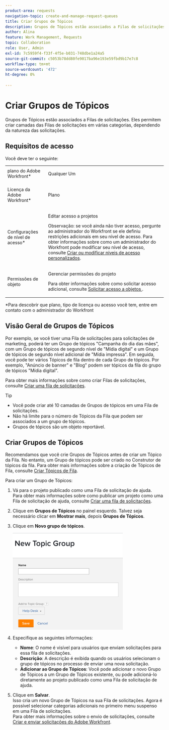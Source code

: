 ```yaml
---
product-area: requests
navigation-topic: create-and-manage-request-queues
title: Criar Grupos de Tópicos
description: Grupos de Tópicos estão associados a Filas de solicitações. Eles permitem criar camadas das Filas de solicitações em várias categorias, dependendo da natureza das solicitações.
author: Alina
feature: Work Management, Requests
topic: Collaboration
role: User, Admin
exl-id: 7c5959f4-f33f-4f5e-b031-748dbe1a24a5
source-git-commit: c5053b78dd80fe9017ba96e193e59fbd9b17e7c8
workflow-type: tm+mt
source-wordcount: '472'
ht-degree: 0%

---
```


# Criar Grupos de Tópicos

Grupos de Tópicos estão associados a Filas de solicitações. Eles permitem criar camadas das Filas de solicitações em várias categorias, dependendo da natureza das solicitações.

## Requisitos de acesso

Você deve ter o seguinte:

<table style="table-layout:auto"> 
 <col> 
 <col> 
 <tbody> 
  <tr> 
   <td role="rowheader">plano do Adobe Workfront*</td> 
   <td> <p>Qualquer Um </p> </td> 
  </tr> 
  <tr> 
   <td role="rowheader"> <p role="rowheader">Licença da Adobe Workfront*</p> </td> 
   <td> <p>Plano </p> </td> 
  </tr> 
  <tr> 
   <td role="rowheader">Configurações de nível de acesso*</td> 
   <td> <p>Editar acesso a projetos</p> <p>Observação: se você ainda não tiver acesso, pergunte ao administrador do Workfront se ele definiu restrições adicionais em seu nível de acesso. Para obter informações sobre como um administrador do Workfront pode modificar seu nível de acesso, consulte <a href="../../../administration-and-setup/add-users/configure-and-grant-access/create-modify-access-levels.md" class="MCXref xref">Criar ou modificar níveis de acesso personalizados</a>.</p> </td> 
  </tr> 
  <tr> 
   <td role="rowheader">Permissões de objeto</td> 
   <td> <p> Gerenciar permissões do projeto</p> <p>Para obter informações sobre como solicitar acesso adicional, consulte <a href="../../../workfront-basics/grant-and-request-access-to-objects/request-access.md" class="MCXref xref">Solicitar acesso a objetos </a>.</p> </td> 
  </tr> 
 </tbody> 
</table>

&#42;Para descobrir que plano, tipo de licença ou acesso você tem, entre em contato com o administrador do Workfront

## Visão Geral de Grupos de Tópicos

Por exemplo, se você tiver uma Fila de solicitações para solicitações de marketing, poderá ter um Grupo de tópicos &quot;Campanha do dia das mães&quot;, com um Grupo de tópicos de segundo nível de &quot;Mídia digital&quot; e um Grupo de tópicos de segundo nível adicional de &quot;Mídia impressa&quot;. Em seguida, você pode ter vários Tópicos de fila dentro de cada Grupo de tópicos. Por exemplo, &quot;Anúncio de banner&quot; e &quot;Blog&quot; podem ser tópicos da fila do grupo de tópicos &quot;Mídia digital&quot;.

Para obter mais informações sobre como criar Filas de solicitações, consulte [Criar uma fila de solicitações](../../../manage-work/requests/create-and-manage-request-queues/create-request-queue.md).

>[!TIP]
>
>* Você pode criar até 10 camadas de Grupos de tópicos em uma Fila de solicitações.
>* Não há limite para o número de Tópicos da Fila que podem ser associados a um grupo de tópicos.
>* Grupos de tópicos são um objeto reportável.
>

## Criar Grupos de Tópicos

Recomendamos que você crie Grupos de Tópicos antes de criar um Tópico da Fila. No entanto, um Grupo de tópicos pode ser criado no Construtor de tópicos da fila. Para obter mais informações sobre a criação de Tópicos de Fila, consulte [Criar Tópicos de Fila](../../../manage-work/requests/create-and-manage-request-queues/create-queue-topics.md).

Para criar um Grupo de Tópicos:

1. Vá para o projeto publicado como uma Fila de solicitação de ajuda.\
   Para obter mais informações sobre como publicar um projeto como uma Fila de solicitação de ajuda, consulte [Criar uma fila de solicitações](../../../manage-work/requests/create-and-manage-request-queues/create-request-queue.md).

1. Clique em **Grupos de Tópicos** no painel esquerdo. Talvez seja necessário clicar em **Mostrar mais**, depois **Grupos de Tópicos**.
1. Clique em **Novo grupo de tópicos**.

   ![](assets/new-topic-group-box-nwe-350x306.png)

1. Especifique as seguintes informações:

   * **Nome**: O nome é visível para usuários que enviam solicitações para essa fila de solicitações.
   * **Descrição**: A descrição é exibida quando os usuários selecionam o grupo de tópicos no processo de enviar uma nova solicitação.
   * **Adicionar ao Grupo de Tópicos**: Você pode adicionar o novo Grupo de Tópicos a um Grupo de Tópicos existente, ou pode adicioná-lo diretamente ao projeto publicado como uma Fila de solicitação de ajuda.

1. Clique em **Salvar**.\
   Isso cria um novo Grupo de Tópicos na sua Fila de solicitações. Agora é possível selecionar categorias adicionais no primeiro menu suspenso em uma Fila de solicitações.\
   Para obter mais informações sobre o envio de solicitações, consulte [Criar e enviar solicitações do Adobe Workfront](../../../manage-work/requests/create-requests/create-submit-requests.md).
